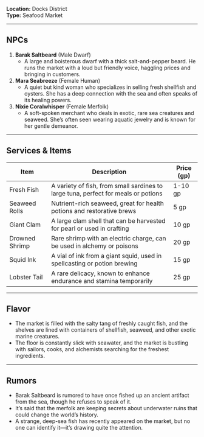 **Location:** Docks District  
**Type:** Seafood Market

---

## NPCs

1. **Barak Saltbeard** (Male Dwarf)
    - A large and boisterous dwarf with a thick salt-and-pepper beard. He runs the market with a loud but friendly voice, haggling prices and bringing in customers.
2. **Mara Seabreeze** (Female Human)
    - A quiet but kind woman who specializes in selling fresh shellfish and oysters. She has a deep connection with the sea and often speaks of its healing powers.
3. **Nixie Coralwhisper** (Female Merfolk)
    - A soft-spoken merchant who deals in exotic, rare sea creatures and seaweed. She’s often seen wearing aquatic jewelry and is known for her gentle demeanor.

---

## Services & Items

|Item|Description|Price (gp)|
|---|---|---|
|Fresh Fish|A variety of fish, from small sardines to large tuna, perfect for meals or potions|1-10 gp|
|Seaweed Rolls|Nutrient-rich seaweed, great for health potions and restorative brews|5 gp|
|Giant Clam|A large clam shell that can be harvested for pearl or used in crafting|10 gp|
|Drowned Shrimp|Rare shrimp with an electric charge, can be used in alchemy or poisons|20 gp|
|Squid Ink|A vial of ink from a giant squid, used in spellcasting or potion brewing|15 gp|
|Lobster Tail|A rare delicacy, known to enhance endurance and stamina temporarily|25 gp|

---

## Flavor

- The market is filled with the salty tang of freshly caught fish, and the shelves are lined with containers of shellfish, seaweed, and other exotic marine creatures.
- The floor is constantly slick with seawater, and the market is bustling with sailors, cooks, and alchemists searching for the freshest ingredients.

---

## Rumors

- Barak Saltbeard is rumored to have once fished up an ancient artifact from the sea, though he refuses to speak of it.
- It’s said that the merfolk are keeping secrets about underwater ruins that could change the world’s history.
- A strange, deep-sea fish has recently appeared on the market, but no one can identify it—it’s drawing quite the attention.